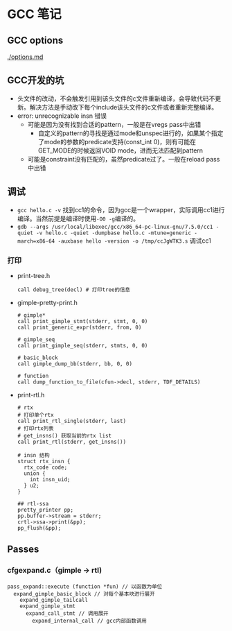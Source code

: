 # GCC 笔记

## GCC options

[./options.md](./options.md)

## GCC开发的坑

- 头文件的改动，不会触发引用到该头文件的c文件重新编译，会导致代码不更新。解决方法是手动改下每个include该头文件的c文件或者重新完整编译。
- error: unrecognizable insn 错误
  - 可能是因为没有找到合适的pattern，一般是在vregs pass中出错
    - 自定义的pattern的寻找是通过mode和unspec进行的，如果某个指定了mode的参数的predicate支持(const_int 0)，则有可能在GET_MODE的时候返回VOID mode，进而无法匹配到pattern
  - 可能是constraint没有匹配的，虽然predicate过了。一般在reload pass中出错

## 调试

- `gcc hello.c -v` 找到cc1的命令，因为gcc是一个wrapper，实际调用cc1进行编译。当然前提是编译时使用`-O0 -g`编译的。
- `gdb --args /usr/local/libexec/gcc/x86_64-pc-linux-gnu/7.5.0/cc1 -quiet -v hello.c -quiet -dumpbase hello.c -mtune=generic -march=x86-64 -auxbase hello -version -o /tmp/ccJgWTK3.s` 调试cc1

### 打印

- print-tree.h

  ```
  call debug_tree(decl) # 打印tree的信息
  ```

- gimple-pretty-print.h

  ```
  # gimple*
  call print_gimple_stmt(stderr, stmt, 0, 0)
  call print_generic_expr(stderr, from, 0)
  
  # gimple_seq
  call print_gimple_seq(stderr, stmts, 0, 0)
  
  # basic_block
  call gimple_dump_bb(stderr, bb, 0, 0)
  
  # function
  call dump_function_to_file(cfun->decl, stderr, TDF_DETAILS)
  ```

- print-rtl.h

  ```
  # rtx
  # 打印单个rtx
  call print_rtl_single(stderr, last)
  # 打印rtx列表
  # get_insns() 获取当前的rtx list
  call print_rtl(stderr, get_insns())
  
  # insn 结构
  struct rtx_insn {
    rtx_code code;
    union {
      int insn_uid;
    } u2;
  }
  
  ## rtl-ssa
  pretty_printer pp;
  pp.buffer->stream = stderr;
  crtl->ssa->print(&pp);
  pp_flush(&pp);
  ```

## Passes

### cfgexpand.c（gimple -> rtl)

```
pass_expand::execute (function *fun) // 以函数为单位
  expand_gimple_basic_block // 对每个基本块进行展开
  	expand_gimple_tailcall
  	expand_gimple_stmt
  	  expand_call_stmt // 调用展开
  	    expand_internal_call // gcc内部函数调用
```
